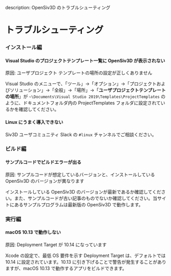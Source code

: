 description: OpenSiv3D のトラブルシューティング

# トラブルシューティング

### インストール編

#### Visual Studio のプロジェクトテンプレート一覧に OpenSiv3D が表示されない

原因: ユーザプロジェクト テンプレートの場所の設定が正しくありません

Visual Studio のメニューで、「ツール」→「オプション」→「プロジェクトおよびソリューション」→「全般」→「場所」→「**ユーザプロジェクトテンプレートの場所**」が `~\Documents\Visual Studio 2019\Templates\ProjectTemplates` のように、ドキュメントフォルダ内の ProjectTemplates フォルダに設定されているかを確認してください。

#### Linux にうまく導入できない

Siv3D ユーザコミュニティ Slack の `#linux` チャンネルでご相談ください。


### ビルド編

#### サンプルコードでビルドエラーが出る

原因: サンプルコードが想定しているバージョンと、インストールしている OpenSiv3D のバージョンが異なります

インストールしている OpenSiv3D のバージョンが最新であるか確認してください。また、サンプルコードが古い記事のものでないか確認してください。当サイトにあるサンプルプログラムは最新版の OpenSiv3D で動作します。

### 実行編

#### macOS 10.13 で動作しない

原因: Deployment Target が 10.14 になっています

Xcode の設定で、最低 OS 要件を示す Deployment Target は、デフォルトでは 10.14 に設定されています。10.13 に引き下げることで警告が発生することがありますが、macOS 10.13 で動作するアプリをビルドできます。
